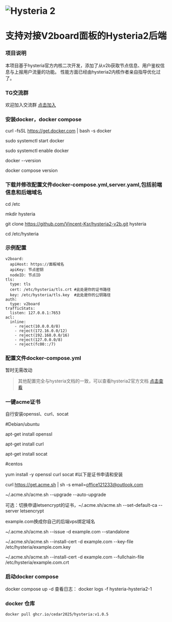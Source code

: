 # ![Hysteria 2](logo.svg)

# 支持对接V2board面板的Hysteria2后端

### 项目说明
本项目基于hysteria官方内核二次开发，添加了从v2b获取节点信息、用户鉴权信息与上报用户流量的功能。
性能方面已经由hysteria2内核作者亲自指导优化过了。

### TG交流群
欢迎加入交流群 [点击加入](https://t.me/+DcRt8AB2VbI2Yzc1)

### 安装docker，docker compose
curl -fsSL https://get.docker.com | bash -s docker

sudo systemctl start docker

sudo systemctl enable docker

docker --version

docker compose version

### 下载并修改配置文件docker-compose.yml,server.yaml,包括前端信息和后端域名
cd /etc

mkdir hysteria

git clone https://github.com/Vincent-Ksr/hysteria2-v2b.git hysteria

cd /etc/hysteria
### 示例配置
```
v2board:
  apiHost: https://面板域名 
  apiKey: 节点密钥
  nodeID: 节点ID
tls:
  type: tls
  cert: /etc/hysteria/tls.crt #此处是你的证书路径
  key: /etc/hysteria/tls.key  #此处是你的公钥路径
auth:
  type: v2board
trafficStats:
  listen: 127.0.0.1:7653
acl: 
  inline: 
    - reject(10.0.0.0/8)
    - reject(172.16.0.0/12)
    - reject(192.168.0.0/16)
    - reject(127.0.0.0/8)
    - reject(fc00::/7)
```
### 配置文件docker-compose.yml
暂时无需改动
> 其他配置完全与hysteria文档的一致，可以查看hysteria2官方文档 [点击查看](https://hysteria.network/zh/docs/getting-started/Installation/) 
### 一键acme证书
自行安装openssl、curl、socat

#Debian/ubuntu

apt-get install openssl

apt-get install curl

apt-get install socat

#centos

yum install -y openssl curl socat
#以下是证书申请和安装

curl https://get.acme.sh | sh -s email=office121233@outlook.com

~/.acme.sh/acme.sh --upgrade --auto-upgrade

可选：切换申请letsencrypt的证书，~/.acme.sh/acme.sh --set-default-ca --server letsencrypt

example.com换成你自己的后端vps绑定域名

~/.acme.sh/acme.sh --issue -d example.com --standalone

~/.acme.sh/acme.sh --install-cert -d example.com --key-file /etc/hysteria/example.com.key

~/.acme.sh/acme.sh --install-cert -d example.com --fullchain-file /etc/hysteria/example.com.crt


### 启动docker compose
docker compose up -d
查看日志：
docker logs -f hysteria-hysteria2-1
### docker 仓库
```
docker pull ghcr.io/cedar2025/hysteria:v1.0.5
```
